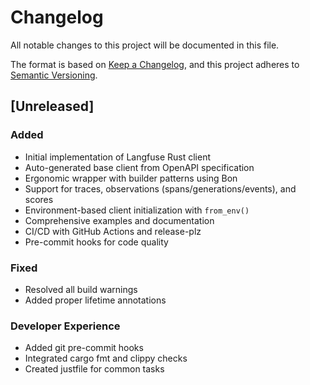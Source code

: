 # Changelog

All notable changes to this project will be documented in this file.

The format is based on [Keep a Changelog](https://keepachangelog.com/en/1.1.0/),
and this project adheres to [Semantic Versioning](https://semver.org/spec/v2.0.0.html).

## [Unreleased]

### Added
- Initial implementation of Langfuse Rust client
- Auto-generated base client from OpenAPI specification
- Ergonomic wrapper with builder patterns using Bon
- Support for traces, observations (spans/generations/events), and scores
- Environment-based client initialization with `from_env()`
- Comprehensive examples and documentation
- CI/CD with GitHub Actions and release-plz
- Pre-commit hooks for code quality

### Fixed
- Resolved all build warnings
- Added proper lifetime annotations

### Developer Experience
- Added git pre-commit hooks
- Integrated cargo fmt and clippy checks
- Created justfile for common tasks
